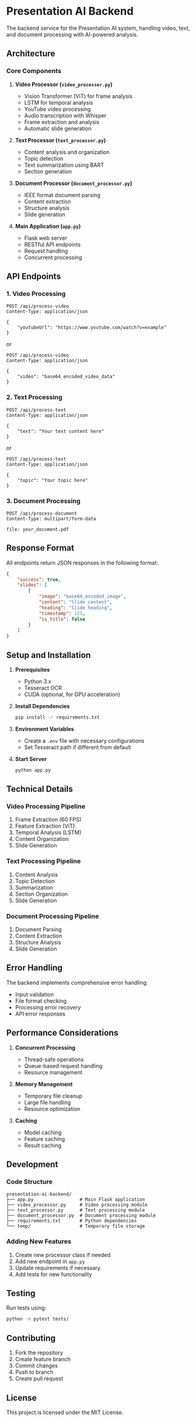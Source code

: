 # Presentation AI Backend

The backend service for the Presentation AI system, handling video, text, and document processing with AI-powered analysis.

## Architecture

### Core Components

1. **Video Processor (`video_processor.py`)**
   - Vision Transformer (ViT) for frame analysis
   - LSTM for temporal analysis
   - YouTube video processing
   - Audio transcription with Whisper
   - Frame extraction and analysis
   - Automatic slide generation

2. **Text Processor (`text_processor.py`)**
   - Content analysis and organization
   - Topic detection
   - Text summarization using BART
   - Section generation

3. **Document Processor (`document_processor.py`)**
   - IEEE format document parsing
   - Content extraction
   - Structure analysis
   - Slide generation

4. **Main Application (`app.py`)**
   - Flask web server
   - RESTful API endpoints
   - Request handling
   - Concurrent processing

## API Endpoints

### 1. Video Processing
```http
POST /api/process-video
Content-Type: application/json

{
    "youtubeUrl": "https://www.youtube.com/watch?v=example"
}
```
or
```http
POST /api/process-video
Content-Type: application/json

{
    "video": "base64_encoded_video_data"
}
```

### 2. Text Processing
```http
POST /api/process-text
Content-Type: application/json

{
    "text": "Your text content here"
}
```
or
```http
POST /api/process-text
Content-Type: application/json

{
    "topic": "Your topic here"
}
```

### 3. Document Processing
```http
POST /api/process-document
Content-Type: multipart/form-data

file: your_document.pdf
```

## Response Format

All endpoints return JSON responses in the following format:
```json
{
    "success": true,
    "slides": [
        {
            "image": "base64_encoded_image",
            "content": "Slide content",
            "heading": "Slide heading",
            "timestamp": 123,
            "is_title": false
        }
    ]
}
```

## Setup and Installation

1. **Prerequisites**
   - Python 3.x
   - Tesseract OCR
   - CUDA (optional, for GPU acceleration)

2. **Install Dependencies**
   ```bash
   pip install -r requirements.txt
   ```

3. **Environment Variables**
   - Create a `.env` file with necessary configurations
   - Set Tesseract path if different from default

4. **Start Server**
   ```bash
   python app.py
   ```

## Technical Details

### Video Processing Pipeline
1. Frame Extraction (60 FPS)
2. Feature Extraction (ViT)
3. Temporal Analysis (LSTM)
4. Content Organization
5. Slide Generation

### Text Processing Pipeline
1. Content Analysis
2. Topic Detection
3. Summarization
4. Section Organization
5. Slide Generation

### Document Processing Pipeline
1. Document Parsing
2. Content Extraction
3. Structure Analysis
4. Slide Generation

## Error Handling

The backend implements comprehensive error handling:
- Input validation
- File format checking
- Processing error recovery
- API error responses

## Performance Considerations

1. **Concurrent Processing**
   - Thread-safe operations
   - Queue-based request handling
   - Resource management

2. **Memory Management**
   - Temporary file cleanup
   - Large file handling
   - Resource optimization

3. **Caching**
   - Model caching
   - Feature caching
   - Result caching

## Development

### Code Structure
```
presentation-ai-backend/
├── app.py                 # Main Flask application
├── video_processor.py     # Video processing module
├── text_processor.py      # Text processing module
├── document_processor.py  # Document processing module
├── requirements.txt       # Python dependencies
└── temp/                  # Temporary file storage
```

### Adding New Features
1. Create new processor class if needed
2. Add new endpoint in `app.py`
3. Update requirements if necessary
4. Add tests for new functionality

## Testing

Run tests using:
```bash
python -m pytest tests/
```

## Contributing

1. Fork the repository
2. Create feature branch
3. Commit changes
4. Push to branch
5. Create pull request

## License

This project is licensed under the MIT License. 